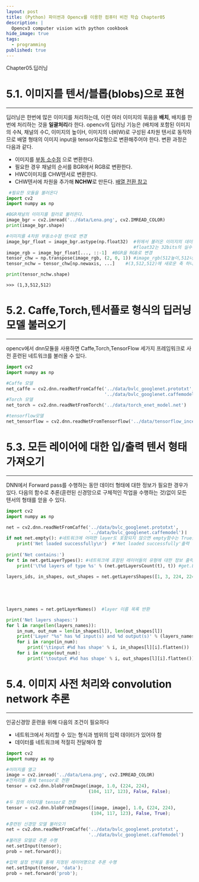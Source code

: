 ```yaml
---
layout: post
title: (Python) 파이썬과 Opencv를 이용한 컴퓨터 비전 학습 Chapter05
description: |
  Opencv3 computer vision with python cookbook
hide_image: true
tags:
  - programming
published: true
---
```


Chapter05.딥러닝

# 5.1. 이미지를 텐서/블롭(blobs)으로 표현
* * *
딥러닝은 한번에 많은 이미지를 처리하는데, 이런 여러 이미지의 묶음을 **배치**, 배치를 한번에 처리하는 것을 **일괄처리**라 한다.
opencv의 딥러닝 기능은 (배치에 포함된 이미지의 수N, 채널의 수C, 이미지의 높이H, 이미지의 너비W)로 구성된 4차원 텐서로 동작하므로 
배열 형태의 이미지 input을 tensor자료형으로 변환해주어야 한다. 변환 과정은 다음과 같다.   
   
* 이미지를 [부동 소수점](https://codetorial.net/articles/floating_point.html) 으로 변환한다.
* 필요한 경우 채널의 순서를 BGR에서 RGB로 변환한다.
* HWC이미지를 CHW텐서로 변환한다.
* CHW텐서에 차원을 추가해 **NCHW**로 만든다.
[배열 전환 참고](https://pybasall.tistory.com/124)

```py
 #필요한 모듈을 불러온다
import cv2   
import numpy as np

#BGR채널의 이미지를 컬러로 불러온다.
image_bgr = cv2.imread('../data/Lena.png', cv2.IMREAD_COLOR)
print(image_bgr.shape)

#이미지를 4차원 부동소수점 텐서로 변경
image_bgr_float = image_bgr.astype(np.float32)  #위에서 불러온 이미지의 데이터 형태를 float32형태로 변환
                                                #float32는 32bits의 실수
image_rgb = image_bgr_float[..., ::-1]  #BGR을 RGB로 변경
tensor_chw = np.transpose(image_rgb, (2, 0, 1)) #image_rgb(512높이,512너비,3채널) --> tensor_chw(3채널,512높이,512너비)
tensor_nchw = tensor_chw[np.newaxis, ...]    #(3,512,512)에 새로운 축 하나를 추가 --> (1N,3C,512H,512W)

print(tensor_nchw.shape)
```
```
>>> (1,3,512,512)
```

# 5.2. Caffe,Torch,텐서플로 형식의 딥러닝 모델 불러오기
* * *
opencv에서 dnn모듈을 사용하면 Caffe,Torch,TensorFlow 세가지 프레임워크로 사전 훈련된 네트워크를 불러올 수 있다. 

```py
import cv2
import numpy as np

#Caffe 모델
net_caffe = cv2.dnn.readNetFromCaffe('../data/bvlc_googlenet.prototxt', 
                                     '../data/bvlc_googlenet.caffemodel')
#Torch 모델
net_torch = cv2.dnn.readNetFromTorch('../data/torch_enet_model.net')

#tensorflow모델
net_tensorflow = cv2.dnn.readNetFromTensorflow('../data/tensorflow_inception_graph.pb')
```

# 5.3. 모든 레이어에 대한 입/출력 텐서 형태 가져오기
* * *
DNN에서 Forward pass를 수행하는 동안 데이터 형태에 대한 정보가 필요한 경우가 있다. 다음의 함수로 추론(훈련된 신경망으로 구체적인 작업을 수행하는 것)없이 모든 텐서의 형태를 얻을 수 있다.



```py
import cv2
import numpy as np

net = cv2.dnn.readNetFromCaffe('../data/bvlc_googlenet.prototxt', 
                               '../data/bvlc_googlenet.caffemodel')ㅣ
if not net.empty(): #네트워크에 어떠한 layer도 포함되지 않으면 empty함수는 True를 반환한다.즉, layer가 비어있지 않다면 
    print('Net loaded successfully\n')  #'Net loaded successfully'출력
    
print('Net contains:') 
for t in net.getLayerTypes(): #네트워크에 포함된 레이어들의 유형에 대한 정보 출력
    print('\t%d layers of type %s' % (net.getLayersCount(t), t)) #get.LayerCount : 레이어 유형을 입력받아 해당 유형의 레이어 수 반환

layers_ids, in_shapes, out_shapes = net.getLayersShapes([1, 3, 224, 224]) #예제수, 채넔, 너비, 높이 4개의 정수를 받아 모든 텐서의 형태를 계산하는 함수
                                                                          #layers_ids : 레이어 식별자 목록
                                                                          #in_shapes : 각 레이어에 대한 입력 텐서 형태 목록
                                                                          #out_shapes: 각 레이어에 대한 출력 텐서 형태 목록
                                                                          

layers_names = net.getLayerNames()  #layer 이름 목록 반환

print('Net layers shapes:')
for l in range(len(layers_names)):
    in_num, out_num = len(in_shapes[l]), len(out_shapes[l])
    print('Layer "%s" has %d input(s) and %d output(s)' % (layers_names[l], in_num, out_num)) #layer이름, input수, output수 
    for i in range(in_num):
        print('\tinput #%d has shape' % i, in_shapes[l][i].flatten())
    for i in range(out_num):
        print('\toutput #%d has shape' % i, out_shapes[l][i].flatten())
```

# 5.4. 이미지 사전 처리와 convolution network 추론
* * *
인공신경망 훈련을 위해 다음의 조건이 필요하다
* 네트워크에서 처리할 수 있는 형식과 범위의 입력 데이터가 있어야 함
* 데이터를 네트워크에 적절히 전달해야 함

```py
import cv2
import numpy as np

#이미지를 열고 
image = cv2.imread('../data/Lena.png', cv2.IMREAD_COLOR)
#전처리를 통해 tensor로 전환
tensor = cv2.dnn.blobFromImage(image, 1.0, (224, 224),
                               (104, 117, 123), False, False);

#두 장의 이미지를 tensor로 전환
tensor = cv2.dnn.blobFromImages([image, image], 1.0, (224, 224),
                                (104, 117, 123), False, True);                               

#훈련된 신경망 모델 불러오기
net = cv2.dnn.readNetFromCaffe('../data/bvlc_googlenet.prototxt', 
                               '../data/bvlc_googlenet.caffemodel')                                     
#불러온 모델로 추론 수행
net.setInput(tensor);
prob = net.forward();

#입력 설정 반복을 통해 지정된 레이어명으로 추론 수행
net.setInput(tensor, 'data');
prob = net.forward('prob');
```
